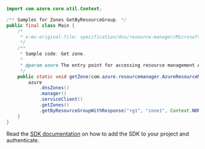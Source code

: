```java
import com.azure.core.util.Context;

/** Samples for Zones GetByResourceGroup. */
public final class Main {
    /*
     * x-ms-original-file: specification/dns/resource-manager/Microsoft.Network/stable/2018-05-01/examples/GetZone.json
     */
    /**
     * Sample code: Get zone.
     *
     * @param azure The entry point for accessing resource management APIs in Azure.
     */
    public static void getZone(com.azure.resourcemanager.AzureResourceManager azure) {
        azure
            .dnsZones()
            .manager()
            .serviceClient()
            .getZones()
            .getByResourceGroupWithResponse("rg1", "zone1", Context.NONE);
    }
}
```

Read the [SDK documentation](https://github.com/Azure/azure-sdk-for-java/blob/azure-resourcemanager_2.15.0/sdk/resourcemanager/azure-resourcemanager/README.md) on how to add the SDK to your project and authenticate.
